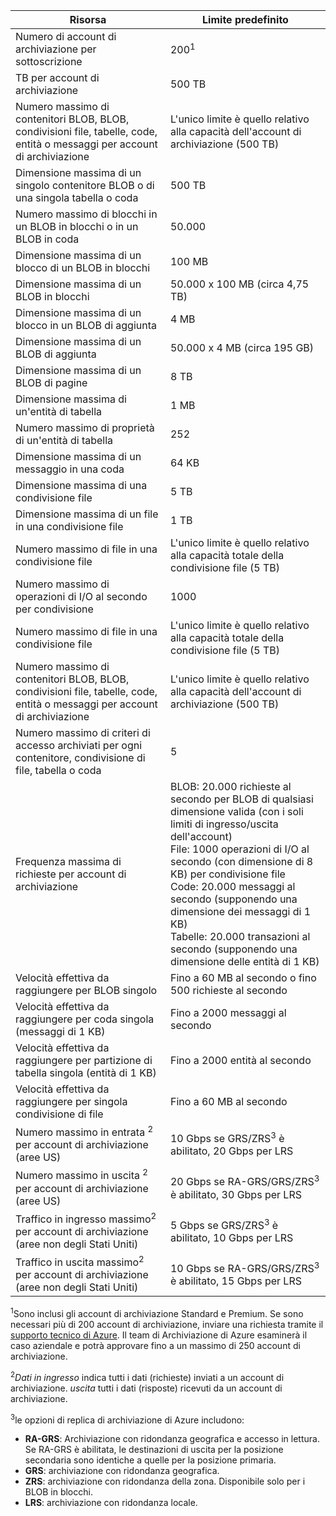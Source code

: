 | Risorsa | Limite predefinito |
| --- | --- |
| Numero di account di archiviazione per sottoscrizione |200<sup>1</sup> |
| TB per account di archiviazione |500 TB |
| Numero massimo di contenitori BLOB, BLOB, condivisioni file, tabelle, code, entità o messaggi per account di archiviazione |L'unico limite è quello relativo alla capacità dell'account di archiviazione (500 TB) |
| Dimensione massima di un singolo contenitore BLOB o di una singola tabella o coda |500 TB |
| Numero massimo di blocchi in un BLOB in blocchi o in un BLOB in coda |50.000 |
| Dimensione massima di un blocco di un BLOB in blocchi |100 MB |
| Dimensione massima di un BLOB in blocchi |50.000 x 100 MB (circa 4,75 TB) |
| Dimensione massima di un blocco in un BLOB di aggiunta |4 MB |
| Dimensione massima di un BLOB di aggiunta |50.000 x 4 MB (circa 195 GB) |
| Dimensione massima di un BLOB di pagine |8 TB |
| Dimensione massima di un'entità di tabella |1 MB |
| Numero massimo di proprietà di un'entità di tabella |252 |
| Dimensione massima di un messaggio in una coda |64 KB |
| Dimensione massima di una condivisione file |5 TB |
| Dimensione massima di un file in una condivisione file |1 TB |
| Numero massimo di file in una condivisione file |L'unico limite è quello relativo alla capacità totale della condivisione file (5 TB) |
| Numero massimo di operazioni di I/O al secondo per condivisione |1000 |
| Numero massimo di file in una condivisione file |L'unico limite è quello relativo alla capacità totale della condivisione file (5 TB) |
| Numero massimo di contenitori BLOB, BLOB, condivisioni file, tabelle, code, entità o messaggi per account di archiviazione |L'unico limite è quello relativo alla capacità dell'account di archiviazione (500 TB) |
| Numero massimo di criteri di accesso archiviati per ogni contenitore, condivisione di file, tabella o coda |5 |
| Frequenza massima di richieste per account di archiviazione |BLOB: 20.000 richieste al secondo per BLOB di qualsiasi dimensione valida (con i soli limiti di ingresso/uscita dell'account) <br />File: 1000 operazioni di I/O al secondo (con dimensione di 8 KB) per condivisione file <br />Code: 20.000 messaggi al secondo (supponendo una dimensione dei messaggi di 1 KB)<br />Tabelle: 20.000 transazioni al secondo (supponendo una dimensione delle entità di 1 KB) |
| Velocità effettiva da raggiungere per BLOB singolo |Fino a 60 MB al secondo o fino 500 richieste al secondo |
| Velocità effettiva da raggiungere per coda singola (messaggi di 1 KB) |Fino a 2000 messaggi al secondo |
| Velocità effettiva da raggiungere per partizione di tabella singola (entità di 1 KB) |Fino a 2000 entità al secondo |
| Velocità effettiva da raggiungere per singola condivisione di file |Fino a 60 MB al secondo |
| Numero massimo in entrata <sup>2</sup> per account di archiviazione (aree US) |10 Gbps se GRS/ZRS<sup>3</sup> è abilitato, 20 Gbps per LRS |
| Numero massimo in uscita <sup>2</sup> per account di archiviazione (aree US) |20 Gbps se RA-GRS/GRS/ZRS<sup>3</sup> è abilitato, 30 Gbps per LRS |
| Traffico in ingresso massimo<sup>2</sup> per account di archiviazione (aree non degli Stati Uniti) |5 Gbps se GRS/ZRS<sup>3</sup> è abilitato, 10 Gbps per LRS |
| Traffico in uscita massimo<sup>2</sup> per account di archiviazione (aree non degli Stati Uniti) |10 Gbps se RA-GRS/GRS/ZRS<sup>3</sup> è abilitato, 15 Gbps per LRS |

<sup>1</sup>Sono inclusi gli account di archiviazione Standard e Premium. Se sono necessari più di 200 account di archiviazione, inviare una richiesta tramite il [supporto tecnico di Azure](https://azure.microsoft.com/support/faq/). Il team di Archiviazione di Azure esaminerà il caso aziendale e potrà approvare fino a un massimo di 250 account di archiviazione. 

<sup>2</sup>*Dati in ingresso* indica tutti i dati (richieste) inviati a un account di archiviazione. *uscita* tutti i dati (risposte) ricevuti da un account di archiviazione.  

<sup>3</sup>le opzioni di replica di archiviazione di Azure includono:

* **RA-GRS**: Archiviazione con ridondanza geografica e accesso in lettura. Se RA-GRS è abilitata, le destinazioni di uscita per la posizione secondaria sono identiche a quelle per la posizione primaria.
* **GRS**: archiviazione con ridondanza geografica. 
* **ZRS**: archiviazione con ridondanza della zona. Disponibile solo per i BLOB in blocchi. 
* **LRS**: archiviazione con ridondanza locale. 

